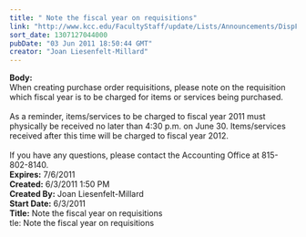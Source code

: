 ```yaml
---
title: " Note the fiscal year on requisitions"
link: "http://www.kcc.edu/FacultyStaff/update/Lists/Announcements/DispForm.aspx?ID=334"
sort_date: 1307127044000
pubDate: "03 Jun 2011 18:50:44 GMT"
creator: "Joan Liesenfelt-Millard"
---
```


<div><b>Body:</b> <div class=ExternalClass07EB119C3AF6460B8D463784313C278B><div>When creating purchase order requisitions, please note on the requisition which fiscal year is to be charged for items or services being purchased.</div>
<div> </div>
<div>As a reminder, items/services to be charged to fiscal year 2011 must physically be received no later than 4:30 p.m. on June 30. Items/services received after this time will be charged to fiscal year 2012.</div>
<div>    </div>
<div>If you have any questions, please contact the Accounting Office at 815-802-8140.<br></div></div></div>
<div><b>Expires:</b> 7/6/2011</div>
<div><b>Created:</b> 6/3/2011 1:50 PM</div>
<div><b>Created By:</b> Joan Liesenfelt-Millard</div>
<div><b>Start Date:</b> 6/3/2011</div>
<div><b>Title:</b>  Note the fiscal year on requisitions</div>
tle:</b> Note the fiscal year on requisitions  </div>
